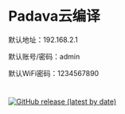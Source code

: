 # Padava云编译

 
默认地址：192.168.2.1
 
默认账号/密码：admin
 
默认WiFi密码：1234567890
#
[![GitHub release (latest by date)](https://img.shields.io/github/v/release/0012h/P-K2P?style=for-the-badge&label=最新固件)](https://github.com/0012H/P-K2P/releases/latest)
